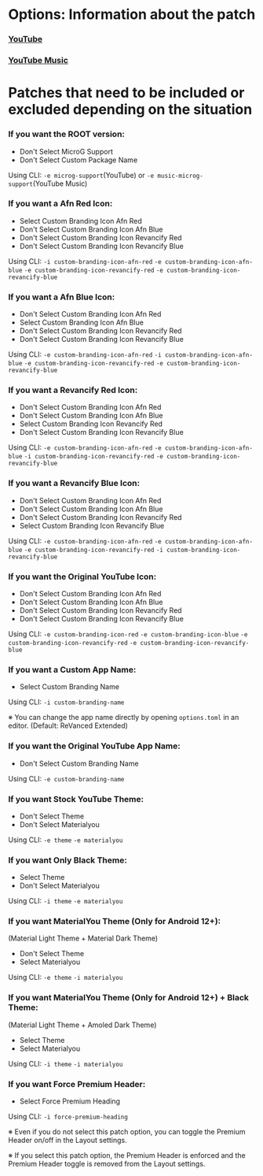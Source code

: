Options: Information about the patch
==
### [YouTube](https://github.com/inotia00/revanced-patches/tree/revanced-extended#-comgoogleandroidyoutube)

### [YouTube Music](https://github.com/inotia00/revanced-patches/tree/revanced-extended#-comgoogleandroidappsyoutubemusic)

Patches that need to be included or excluded depending on the situation
==

### If you want the ROOT version:
- Don't Select MicroG Support
- Don't Select Custom Package Name

Using CLI: `-e microg-support`(YouTube) or `-e music-microg-support`(YouTube Music)

### If you want a Afn Red Icon:
- Select Custom Branding Icon Afn Red
- Don't Select Custom Branding Icon Afn Blue
- Don't Select Custom Branding Icon Revancify Red
- Don't Select Custom Branding Icon Revancify Blue

Using CLI: `-i custom-branding-icon-afn-red` `-e custom-branding-icon-afn-blue` `-e custom-branding-icon-revancify-red` `-e custom-branding-icon-revancify-blue`

### If you want a Afn Blue Icon:
- Don't Select Custom Branding Icon Afn Red
- Select Custom Branding Icon Afn Blue
- Don't Select Custom Branding Icon Revancify Red
- Don't Select Custom Branding Icon Revancify Blue

Using CLI: `-e custom-branding-icon-afn-red` `-i custom-branding-icon-afn-blue` `-e custom-branding-icon-revancify-red` `-e custom-branding-icon-revancify-blue`

### If you want a Revancify Red Icon:
- Don't Select Custom Branding Icon Afn Red
- Don't Select Custom Branding Icon Afn Blue
- Select Custom Branding Icon Revancify Red
- Don't Select Custom Branding Icon Revancify Blue

Using CLI: `-e custom-branding-icon-afn-red` `-e custom-branding-icon-afn-blue` `-i custom-branding-icon-revancify-red` `-e custom-branding-icon-revancify-blue`

### If you want a Revancify Blue Icon:
- Don't Select Custom Branding Icon Afn Red
- Don't Select Custom Branding Icon Afn Blue
- Don't Select Custom Branding Icon Revancify Red
- Select Custom Branding Icon Revancify Blue

Using CLI: `-e custom-branding-icon-afn-red` `-e custom-branding-icon-afn-blue` `-e custom-branding-icon-revancify-red` `-i custom-branding-icon-revancify-blue`

### If you want the Original YouTube Icon:
- Don't Select Custom Branding Icon Afn Red
- Don't Select Custom Branding Icon Afn Blue
- Don't Select Custom Branding Icon Revancify Red
- Don't Select Custom Branding Icon Revancify Blue

Using CLI: `-e custom-branding-icon-red` `-e custom-branding-icon-blue` `-e custom-branding-icon-revancify-red` `-e custom-branding-icon-revancify-blue`

### If you want a Custom App Name:
- Select Custom Branding Name

Using CLI: `-i custom-branding-name`

※ You can change the app name directly by opening `options.toml` in an editor. (Default: ReVanced Extended)

### If you want the Original YouTube App Name:
- Don't Select Custom Branding Name

Using CLI: `-e custom-branding-name`

### If you want Stock YouTube Theme:
- Don't Select Theme
- Don't Select Materialyou

Using CLI: `-e theme` `-e materialyou`


### If you want Only Black Theme:
- Select Theme
- Don't Select Materialyou

Using CLI: `-i theme` `-e materialyou`

### If you want MaterialYou Theme (Only for Android 12+):
(Material Light Theme + Material Dark Theme)
- Don't Select Theme
- Select Materialyou

Using CLI: `-e theme` `-i materialyou`

### If you want MaterialYou Theme (Only for Android 12+) + Black Theme:
(Material Light Theme + Amoled Dark Theme)
- Select Theme
- Select Materialyou

Using CLI: `-i theme` `-i materialyou`

### If you want Force Premium Header:
- Select Force Premium Heading

Using CLI: `-i force-premium-heading`

※ Even if you do not select this patch option, you can toggle the Premium Header on/off in the Layout settings.

※ If you select this patch option, the Premium Header is enforced and the Premium Header toggle is removed from the Layout settings.
